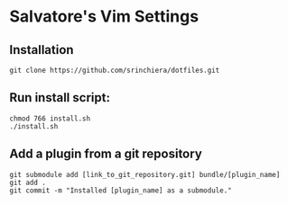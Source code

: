 Salvatore's Vim Settings
========

Installation
--------

    git clone https://github.com/srinchiera/dotfiles.git

Run install script:
--------

    chmod 766 install.sh
    ./install.sh

Add a plugin from a git repository
--------

    git submodule add [link_to_git_repository.git] bundle/[plugin_name]
    git add .
    git commit -m "Installed [plugin_name] as a submodule."
